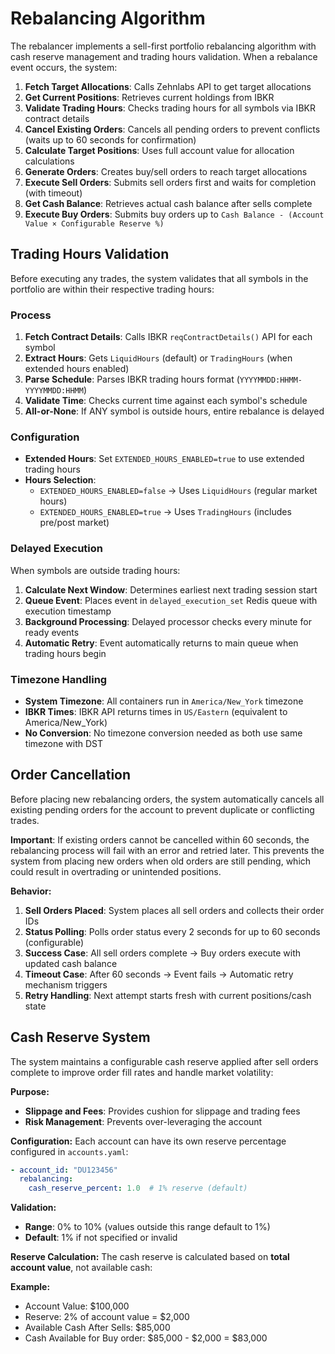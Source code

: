 # Rebalancing Algorithm

The rebalancer implements a sell-first portfolio rebalancing algorithm with cash reserve management and trading hours validation. When a rebalance event occurs, the system:

1. **Fetch Target Allocations**: Calls Zehnlabs API to get target allocations
2. **Get Current Positions**: Retrieves current holdings from IBKR
3. **Validate Trading Hours**: Checks trading hours for all symbols via IBKR contract details
4. **Cancel Existing Orders**: Cancels all pending orders to prevent conflicts (waits up to 60 seconds for confirmation)
5. **Calculate Target Positions**: Uses full account value for allocation calculations
6. **Generate Orders**: Creates buy/sell orders to reach target allocations
7. **Execute Sell Orders**: Submits sell orders first and waits for completion (with timeout)
8. **Get Cash Balance**: Retrieves actual cash balance after sells complete
9. **Execute Buy Orders**: Submits buy orders up to `Cash Balance - (Account Value × Configurable Reserve %)`

## Trading Hours Validation

Before executing any trades, the system validates that all symbols in the portfolio are within their respective trading hours:

### Process
1. **Fetch Contract Details**: Calls IBKR `reqContractDetails()` API for each symbol
2. **Extract Hours**: Gets `LiquidHours` (default) or `TradingHours` (when extended hours enabled)
3. **Parse Schedule**: Parses IBKR trading hours format (`YYYYMMDD:HHMM-YYYYMMDD:HHMM`)
4. **Validate Time**: Checks current time against each symbol's schedule
5. **All-or-None**: If ANY symbol is outside hours, entire rebalance is delayed

### Configuration
- **Extended Hours**: Set `EXTENDED_HOURS_ENABLED=true` to use extended trading hours
- **Hours Selection**: 
  - `EXTENDED_HOURS_ENABLED=false` → Uses `LiquidHours` (regular market hours)
  - `EXTENDED_HOURS_ENABLED=true` → Uses `TradingHours` (includes pre/post market)

### Delayed Execution
When symbols are outside trading hours:
1. **Calculate Next Window**: Determines earliest next trading session start
2. **Queue Event**: Places event in `delayed_execution_set` Redis queue with execution timestamp
3. **Background Processing**: Delayed processor checks every minute for ready events
4. **Automatic Retry**: Event automatically returns to main queue when trading hours begin

### Timezone Handling
- **System Timezone**: All containers run in `America/New_York` timezone
- **IBKR Times**: IBKR API returns times in `US/Eastern` (equivalent to America/New_York)
- **No Conversion**: No timezone conversion needed as both use same timezone with DST

## Order Cancellation

Before placing new rebalancing orders, the system automatically cancels all existing pending orders for the account to prevent duplicate or conflicting trades. 

**Important**: If existing orders cannot be cancelled within 60 seconds, the rebalancing process will fail with an error and retried later. This prevents the system from placing new orders when old orders are still pending, which could result in overtrading or unintended positions. 

**Behavior:**
1. **Sell Orders Placed**: System places all sell orders and collects their order IDs
2. **Status Polling**: Polls order status every 2 seconds for up to 60 seconds (configurable)
3. **Success Case**: All sell orders complete → Buy orders execute with updated cash balance
4. **Timeout Case**: After 60 seconds → Event fails → Automatic retry mechanism triggers
5. **Retry Handling**: Next attempt starts fresh with current positions/cash state

## Cash Reserve System

The system maintains a configurable cash reserve applied after sell orders complete to improve order fill rates and handle market volatility:

**Purpose:**
- **Slippage and Fees**: Provides cushion for slippage and trading fees
- **Risk Management**: Prevents over-leveraging the account

**Configuration:**
Each account can have its own reserve percentage configured in `accounts.yaml`:

```yaml
- account_id: "DU123456"
  rebalancing:
    cash_reserve_percent: 1.0  # 1% reserve (default)
```

**Validation:**
- **Range**: 0% to 10% (values outside this range default to 1%)
- **Default**: 1% if not specified or invalid

**Reserve Calculation:**
The cash reserve is calculated based on **total account value**, not available cash:

**Example:**
- Account Value: $100,000
- Reserve: 2% of account value = $2,000
- Available Cash After Sells: $85,000
- Cash Available for Buy order: $85,000 - $2,000 = $83,000